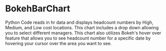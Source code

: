 # BokehBarChart
Python Code reads in hr data and displays headcount numbers by High, Medium, and Low cost locations. This chart includes a drop down allowing you to select different managers. This chart also utilizes Bokeh's hover over feature that allows you to see headcount number for a specific date by hovering your cursor over the area you want to see.
